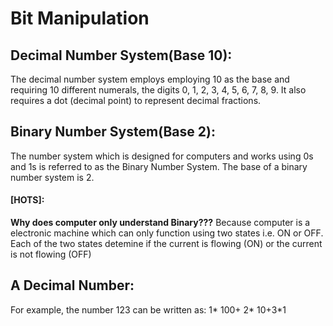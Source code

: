 # Bit Manipulation
## Decimal Number System(Base 10):
The decimal number system employs employing 10 as the base and requiring 10 different numerals, the digits 0, 1, 2, 3, 4, 5, 6, 7, 8, 9. 
It also requires a dot (decimal point) to represent decimal fractions.

## Binary Number System(Base 2):
The number system which is designed for computers and works using 0s and 1s is referred to as the Binary Number System.
The base of a binary number system is 2.
#### [HOTS]:
**Why does computer only understand Binary???**
Because computer is a electronic machine which can only function using two states i.e. ON or OFF. Each of the two states detemine if the current is flowing (ON) or the current is not flowing (OFF)

## A Decimal Number:
For example, the number 123 can be written as: 
1* 100+ 2* 10+3*1


